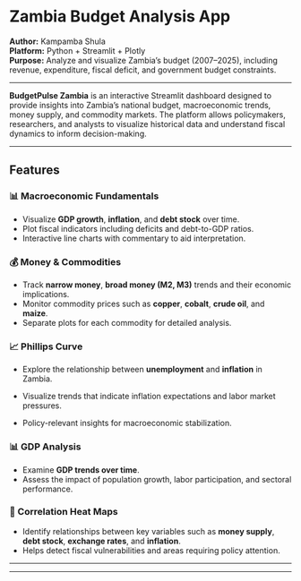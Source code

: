 # Zambia Budget Analysis App

**Author:** Kampamba Shula  
**Platform:** Python + Streamlit + Plotly  
**Purpose:** Analyze and visualize Zambia’s budget (2007–2025), including revenue, expenditure, fiscal deficit, and government budget constraints.  

---

**BudgetPulse Zambia** is an interactive Streamlit dashboard designed to provide insights into Zambia’s national budget, macroeconomic trends, money supply, and commodity markets. The platform allows policymakers, researchers, and analysts to visualize historical data and understand fiscal dynamics to inform decision-making.

---

## Features

### 📊 Macroeconomic Fundamentals

- Visualize **GDP growth**, **inflation**, and **debt stock** over time.
- Plot fiscal indicators including deficits and debt-to-GDP ratios.
- Interactive line charts with commentary to aid interpretation.

### 💰 Money & Commodities

- Track **narrow money**, **broad money (M2, M3)** trends and their economic implications.
- Monitor commodity prices such as **copper**, **cobalt**, **crude oil**, and **maize**.
- Separate plots for each commodity for detailed analysis.

### 📈 Phillips Curve

- Explore the relationship between **unemployment** and **inflation** in Zambia.

- Visualize trends that indicate inflation expectations and labor market pressures.
- Policy-relevant insights for macroeconomic stabilization.

### 📊 GDP Analysis

- Examine **GDP trends over time**.
- Assess the impact of population growth, labor participation, and sectoral performance.

### 🔎 Correlation Heat Maps

- Identify relationships between key variables such as **money supply**, **debt stock**, **exchange rates**, and **inflation**.
- Helps detect fiscal vulnerabilities and areas requiring policy attention.

---
---


